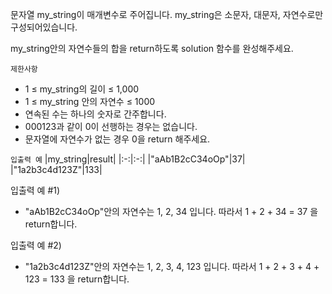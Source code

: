 문자열 my_string이 매개변수로 주어집니다. my_string은 소문자, 대문자, 자연수로만 구성되어있습니다. 

my_string안의 자연수들의 합을 return하도록 solution 함수를 완성해주세요.

`제한사항`
- 1 ≤ my_string의 길이 ≤ 1,000
- 1 ≤ my_string 안의 자연수 ≤ 1000
- 연속된 수는 하나의 숫자로 간주합니다.
- 000123과 같이 0이 선행하는 경우는 없습니다.
- 문자열에 자연수가 없는 경우 0을 return 해주세요.

`입출력 예`
|my_string|result|
|:-:|:-:|
|"aAb1B2cC34oOp"|37|
|"1a2b3c4d123Z"|133|

입출력 예 #1)
- "aAb1B2cC34oOp"안의 자연수는 1, 2, 34 입니다. 따라서 1 + 2 + 34 = 37 을 return합니다.

입출력 예 #2)
- "1a2b3c4d123Z"안의 자연수는 1, 2, 3, 4, 123 입니다. 따라서 1 + 2 + 3 + 4 + 123 = 133 을 return합니다.
